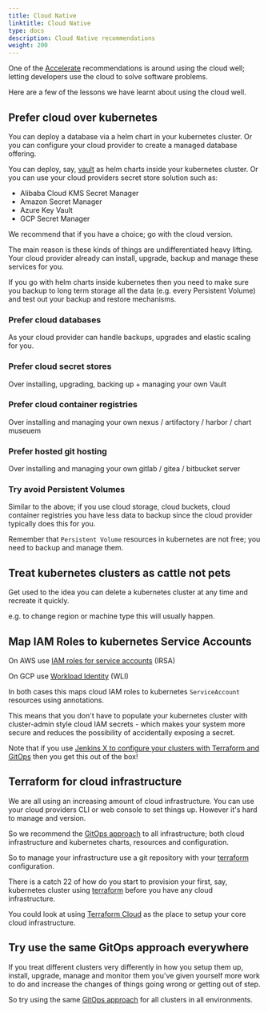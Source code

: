 ```yaml
---
title: Cloud Native
linktitle: Cloud Native
type: docs
description: Cloud Native recommendations
weight: 200
---
```


One of the [Accelerate](/v3/devops/accelerate/) recommendations is around using the cloud well; letting developers use the cloud to solve software problems.

Here are a few of the lessons we have learnt about using the cloud well.

## Prefer cloud over kubernetes

You can deploy a database via a helm chart in your kubernetes cluster. Or you can configure your cloud provider to create a managed database offering.

You can deploy, say, [vault](https://www.vaultproject.io/) as helm charts inside your kubernetes cluster. Or you can use your cloud providers secret store solution such as:

* Alibaba Cloud KMS Secret Manager
* Amazon Secret Manager
* Azure Key Vault
* GCP Secret Manager

We recommend that if you have a choice; go with the cloud version.

The main reason is these kinds of things are undifferentiated heavy lifting. Your cloud provider already can install, upgrade, backup and manage these services for you.

If you go with helm charts inside kubernetes then you need to make sure you backup to long term storage all the data (e.g. every Persistent Volume) and test out your backup and restore mechanisms.

### Prefer cloud databases

As your cloud provider can handle backups, upgrades and elastic scaling for you.

### Prefer cloud secret stores

Over installing, upgrading, backing up + managing your own Vault

### Prefer cloud container registries

Over installing and managing your own nexus / artifactory / harbor / chart museuem

### Prefer hosted git hosting

Over installing and managing your own gitlab / gitea / bitbucket server

### Try avoid Persistent Volumes

Similar to the above; if you use cloud storage, cloud buckets, cloud container registries you have less data to backup since the cloud provider typically does this for you.

Remember that `Persistent Volume` resources in kubernetes are not free; you need to backup and manage them.

## Treat kubernetes clusters as cattle not pets

Get used to the idea you can delete a kubernetes cluster at any time and recreate it quickly.

e.g. to change region or machine type this will usually happen.

## Map IAM Roles to kubernetes Service Accounts

On AWS use [IAM roles for service accounts](https://docs.aws.amazon.com/eks/latest/userguide/iam-roles-for-service-accounts.html) (IRSA)

On GCP use [Workload Identity](https://cloud.google.com/kubernetes-engine/docs/how-to/workload-identity) (WLI)

In both cases this maps cloud IAM roles to kubernetes `ServiceAccount` resources using annotations.

This means that you don't have to populate your kubernetes cluster with cluster-admin style cloud IAM secrets - which makes your system more secure and reduces the possibility of accidentally exposing a secret.

Note that if you use [Jenkins X to configure your clusters with Terraform and GitOps](/v3/admin/) then you get this out of the box!

## Terraform for cloud infrastructure

We are all using an increasing amount of cloud infrastructure. You can use your cloud providers CLI or web console to set things up. However it's hard to manage and version.

So we recommend the [GitOps approach](/v3/devops/gitops/) to all infrastructure; both cloud infrastructure and kubernetes charts, resources and configuration.

So to manage your infrastructure use a git repository with your [terraform](https://www.terraform.io/) configuration.

There is a catch 22 of how do you start to provision your first, say, kubernetes cluster using [terraform](https://www.terraform.io/) before you have any cloud infrastructure.

You could look at using [Terraform Cloud](https://www.terraform.io/cloud) as the place to setup your core cloud infrastructure.

## Try use the same GitOps approach everywhere

If you treat different clusters very differently in how you setup them up, install, upgrade, manage and monitor them you've given yourself more work to do and increase the changes of things going wrong or getting out of step.

So try using the same [GitOps approach](/v3/admin/guides/jenkins/gitops/) for all clusters in all environments.
